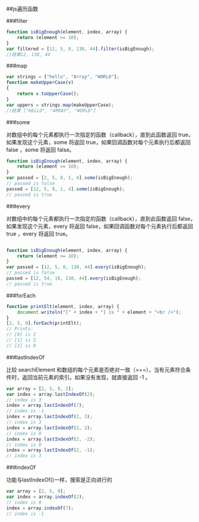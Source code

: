 ##js遍历函数

###filter

```javascript
function isBigEnough(element, index, array) {
    return (element >= 10);
}
var filtered = [12, 5, 8, 130, 44].filter(isBigEnough);
//结果12, 130, 44
```

###map

```javascript
var strings = ["hello", "Array", "WORLD"];
function makeUpperCase(v)
{
    return v.toUpperCase();
}
var uppers = strings.map(makeUpperCase);
//结果 ["HELLO", "ARRAY", "WORLD"]
```

###some

对数组中的每个元素都执行一次指定的函数（callback），直到此函数返回 true，如果发现这个元素，some 将返回 true，如果回调函数对每个元素执行后都返回 false ，some 将返回 false。

```javascript
function isBigEnough(element, index, array) {
    return (element >= 10);
}
var passed = [2, 5, 8, 1, 4].some(isBigEnough);
// passed is false
passed = [12, 5, 8, 1, 4].some(isBigEnough);
// passed is true
```

###every

对数组中的每个元素都执行一次指定的函数（callback），直到此函数返回 false，如果发现这个元素，every 将返回 false，如果回调函数对每个元素执行后都返回 true ，every 将返回 true。

```javascript

function isBigEnough(element, index, array) {
    return (element >= 10);
}
var passed = [12, 5, 8, 130, 44].every(isBigEnough);
// passed is false
passed = [12, 54, 18, 130, 44].every(isBigEnough);
// passed is true
```

###forEach

```javascript
function printElt(element, index, array) {
    document.writeln("[" + index + "] is " + element + "<br />");
}
[2, 5, 9].forEach(printElt);
// Prints:
// [0] is 2
// [1] is 5
// [2] is 9
```

###lastIndexOf

比较 searchElement 和数组的每个元素是否绝对一致（===），当有元素符合条件时，返回当前元素的索引。如果没有发现，就直接返回 -1 。

```javascript
var array = [2, 5, 9, 2];
var index = array.lastIndexOf(2);
// index is 3
index = array.lastIndexOf(7);
// index is -1
index = array.lastIndexOf(2, 3);
// index is 3
index = array.lastIndexOf(2, 2);
// index is 0
index = array.lastIndexOf(2, -2);
// index is 0
index = array.lastIndexOf(2, -1);
// index is 3
```

###indexOf

功能与lastIndexOf()一样，搜索是正向进行的

```javascript
var array = [2, 5, 9];
var index = array.indexOf(2);
// index is 0
index = array.indexOf(7);
// index is -1
```